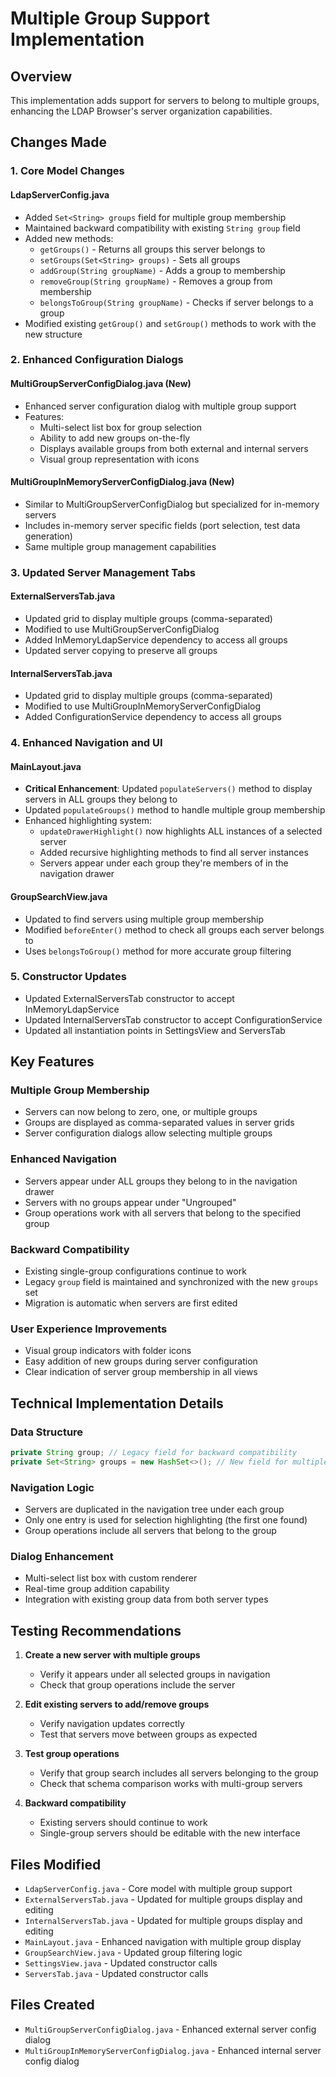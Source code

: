 # Multiple Group Support Implementation

## Overview
This implementation adds support for servers to belong to multiple groups, enhancing the LDAP Browser's server organization capabilities.

## Changes Made

### 1. Core Model Changes

#### LdapServerConfig.java
- Added `Set<String> groups` field for multiple group membership
- Maintained backward compatibility with existing `String group` field
- Added new methods:
  - `getGroups()` - Returns all groups this server belongs to
  - `setGroups(Set<String> groups)` - Sets all groups
  - `addGroup(String groupName)` - Adds a group to membership
  - `removeGroup(String groupName)` - Removes a group from membership
  - `belongsToGroup(String groupName)` - Checks if server belongs to a group
- Modified existing `getGroup()` and `setGroup()` methods to work with the new structure

### 2. Enhanced Configuration Dialogs

#### MultiGroupServerConfigDialog.java (New)
- Enhanced server configuration dialog with multiple group support
- Features:
  - Multi-select list box for group selection
  - Ability to add new groups on-the-fly
  - Displays available groups from both external and internal servers
  - Visual group representation with icons

#### MultiGroupInMemoryServerConfigDialog.java (New)
- Similar to MultiGroupServerConfigDialog but specialized for in-memory servers
- Includes in-memory server specific fields (port selection, test data generation)
- Same multiple group management capabilities

### 3. Updated Server Management Tabs

#### ExternalServersTab.java
- Updated grid to display multiple groups (comma-separated)
- Modified to use MultiGroupServerConfigDialog
- Added InMemoryLdapService dependency to access all groups
- Updated server copying to preserve all groups

#### InternalServersTab.java
- Updated grid to display multiple groups (comma-separated)
- Modified to use MultiGroupInMemoryServerConfigDialog
- Added ConfigurationService dependency to access all groups

### 4. Enhanced Navigation and UI

#### MainLayout.java
- **Critical Enhancement**: Updated `populateServers()` method to display servers in ALL groups they belong to
- Updated `populateGroups()` method to handle multiple group membership
- Enhanced highlighting system:
  - `updateDrawerHighlight()` now highlights ALL instances of a selected server
  - Added recursive highlighting methods to find all server instances
  - Servers appear under each group they're members of in the navigation drawer

#### GroupSearchView.java
- Updated to find servers using multiple group membership
- Modified `beforeEnter()` method to check all groups each server belongs to
- Uses `belongsToGroup()` method for more accurate group filtering

### 5. Constructor Updates
- Updated ExternalServersTab constructor to accept InMemoryLdapService
- Updated InternalServersTab constructor to accept ConfigurationService
- Updated all instantiation points in SettingsView and ServersTab

## Key Features

### Multiple Group Membership
- Servers can now belong to zero, one, or multiple groups
- Groups are displayed as comma-separated values in server grids
- Server configuration dialogs allow selecting multiple groups

### Enhanced Navigation
- Servers appear under ALL groups they belong to in the navigation drawer
- Servers with no groups appear under "Ungrouped"
- Group operations work with all servers that belong to the specified group

### Backward Compatibility
- Existing single-group configurations continue to work
- Legacy `group` field is maintained and synchronized with the new `groups` set
- Migration is automatic when servers are first edited

### User Experience Improvements
- Visual group indicators with folder icons
- Easy addition of new groups during server configuration
- Clear indication of server group membership in all views

## Technical Implementation Details

### Data Structure
```java
private String group; // Legacy field for backward compatibility
private Set<String> groups = new HashSet<>(); // New field for multiple groups
```

### Navigation Logic
- Servers are duplicated in the navigation tree under each group
- Only one entry is used for selection highlighting (the first one found)
- Group operations include all servers that belong to the group

### Dialog Enhancement
- Multi-select list box with custom renderer
- Real-time group addition capability
- Integration with existing group data from both server types

## Testing Recommendations

1. **Create a new server with multiple groups**
   - Verify it appears under all selected groups in navigation
   - Check that group operations include the server

2. **Edit existing servers to add/remove groups**
   - Verify navigation updates correctly
   - Test that servers move between groups as expected

3. **Test group operations**
   - Verify that group search includes all servers belonging to the group
   - Check that schema comparison works with multi-group servers

4. **Backward compatibility**
   - Existing servers should continue to work
   - Single-group servers should be editable with the new interface

## Files Modified
- `LdapServerConfig.java` - Core model with multiple group support
- `ExternalServersTab.java` - Updated for multiple groups display and editing
- `InternalServersTab.java` - Updated for multiple groups display and editing
- `MainLayout.java` - Enhanced navigation with multiple group display
- `GroupSearchView.java` - Updated group filtering logic
- `SettingsView.java` - Updated constructor calls
- `ServersTab.java` - Updated constructor calls

## Files Created
- `MultiGroupServerConfigDialog.java` - Enhanced external server config dialog
- `MultiGroupInMemoryServerConfigDialog.java` - Enhanced internal server config dialog
